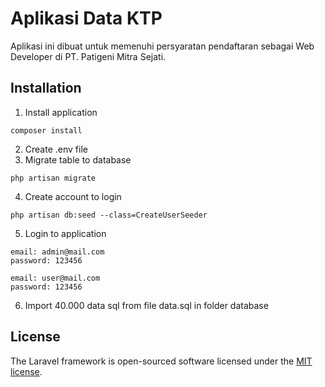 # Aplikasi Data KTP

Aplikasi ini dibuat untuk memenuhi persyaratan pendaftaran sebagai Web Developer di PT. Patigeni Mitra Sejati.
<br>

## Installation
1. Install application
```
composer install
```

2. Create .env file
3. Migrate table to database
```
php artisan migrate
```

4. Create account to login
```
php artisan db:seed --class=CreateUserSeeder
```

5. Login to application
```
email: admin@mail.com
password: 123456
```
```
email: user@mail.com
password: 123456
```
6. Import 40.000 data sql from file data.sql in folder database

## License

The Laravel framework is open-sourced software licensed under the [MIT license](https://opensource.org/licenses/MIT).
